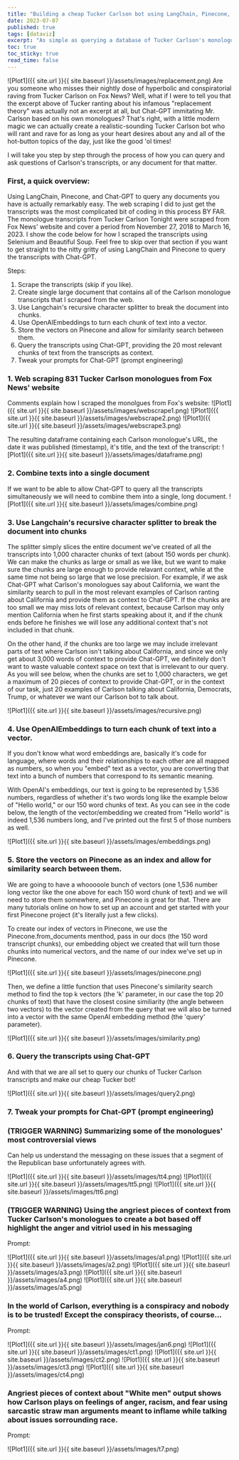 ```yaml
---
title: "Building a cheap Tucker Carlson bot using LangChain, Pinecone, Chat-GPT, and 813 Carlson transcripts"
date: 2023-07-07
published: true
tags: [dataviz]
excerpt: "As simple as querying a database of Tucker Carlson's monologues from his Fox News show with Chat-GPT"
toc: true
toc_sticky: true
read_time: false
---
```

![Plot1]({{ site.url }}{{ site.baseurl }}/assets/images/replacement.png)
Are you someone who misses their nightly dose of hyperbolic and conspiratorial raving from Tucker Carlson on Fox News? Well, what if I were to tell you that the excerpt above of Tucker ranting about his infamous "replacement theory" was actually not an excerpt at all, but Chat-GPT immitating Mr. Carlson based on his own monologues? That's right, with a little modern magic we can actually create a realistic-sounding Tucker Carlson bot who will rant and rave for as long as your heart desires about any and all of the hot-button topics of the day, just like the good 'ol times! 

I will take you step by step through the process of how you can query and ask questions of Carlson's transcripts, or any document for that matter.

### First, a quick overview:
Using LangChain, Pinecone, and Chat-GPT to query any documents you have is actually remarkably easy. The web scraping I did to just get the transcripts was the most complicated bit of coding in this process BY FAR. The monologue transcripts from Tucker Carlson Tonight were scraped from Fox News' website and cover a period from November 27, 2018 to March 16, 2023. I show the code below for how I scraped the transcripts using Selenium and Beautiful Soup. Feel free to skip over that section if you want to get straight to the nitty gritty of using LangChain and Pinecone to query the transcripts with Chat-GPT. 

Steps:
1. Scrape the transcripts (skip if you like).
2. Create single large document that contains all of the Carlson monologue transcripts that I scraped from the web.
3. Use Langchain's recursive character splitter to break the document into chunks.
4. Use OpenAIEmbeddings to turn each chunk of text into a vector.
5. Store the vectors on Pinecone and allow for similarity search between them.
6. Query the transcripts using Chat-GPT, providing the 20 most relevant chunks of text from the transcripts as context.
7. Tweak your prompts for Chat-GPT (prompt engineering)

### 1. Web scraping 831 Tucker Carlson monologues from Fox News' website
Comments explain how I scraped the monolgues from Fox's website:
![Plot1]({{ site.url }}{{ site.baseurl }}/assets/images/webscrape1.png)
![Plot1]({{ site.url }}{{ site.baseurl }}/assets/images/webscrape2.png)
![Plot1]({{ site.url }}{{ site.baseurl }}/assets/images/webscrape3.png)

The resulting dataframe containing each Carlson monologue's URL, the date it was published (timestamp), it's title, and the text of the transcript:
![Plot1]({{ site.url }}{{ site.baseurl }}/assets/images/dataframe.png)

### 2. Combine texts into a single document 
If we want to be able to allow Chat-GPT to query all the transcripts simultaneously we will need to combine them into a single, long document.
![Plot1]({{ site.url }}{{ site.baseurl }}/assets/images/combine.png)

### 3. Use Langchain's recursive character splitter to break the document into chunks 
The splitter simply slices the entire document we've created of all the transcripts into 1,000 character chunks of text (about 150 words per chunk). We can make the chunks as large or small as we like, but we want to make sure the chunks are large enough to provide relavant context, while at the same time not being so large that we lose precision. For example, if we ask Chat-GPT what Carlson's monologues say about California, we want the similarity search to pull in the most relevant examples of Carlson ranting about California and provide them as context to Chat-GPT. If the chunks are too small we may miss lots of relevant context, because Carlson may only mention California when he first starts speaking about it, and if the chunk ends before he finishes we will lose any additional context that's not included in that chunk.

On the other hand, if the chunks are too large we may include irrelevant parts of text where Carlson isn't talking about California, and since we only get about 3,000 words of context to provide Chat-GPT, we definitely don't want to waste valuable context space on text that is irrelevant to our query. As you will see below, when the chunks are set to 1,000 characters, we get a maximum of 20 pieces of context to provide Chat-GPT, or in the context of our task, just 20 examples of Carlson talking about California, Democrats, Trump, or whatever we want our Carlson bot to talk about. 

![Plot1]({{ site.url }}{{ site.baseurl }}/assets/images/recursive.png)

### 4. Use OpenAIEmbeddings to turn each chunk of text into a vector.
If you don't know what word embeddings are, basically it's code for language, where words and their relationships to each other are all mapped as numbers, so when you "embed" text as a vector, you are converting that text into a bunch of numbers that correspond to its semantic meaning.

With OpenAI's embeddings, our text is going to be represented by 1,536 numbers, regardless of whether it's two words long like the example below of "Hello world," or our 150 word chunks of text. As you can see in the code below, the length of the vector/embedding we created from "Hello world" is indeed 1,536 numbers long, and I've printed out the first 5 of those numbers as well.

![Plot1]({{ site.url }}{{ site.baseurl }}/assets/images/embeddings.png)

### 5. Store the vectors on Pinecone as an index and allow for similarity search between them.
We are going to have a whooooole bunch of vectors (one 1,536 number long vector like the one above for each 150 word chunk of text) and we will need to store them somewhere, and Pinecone is great for that. There are many tutorials online on how to set up an account and get started with your first Pinecone project (it's literally just a few clicks).

To create our index of vectors in Pinecone, we use the Pinecone.from_documents menthod, pass in our docs (the 150 word transcript chunks), our embedding object we created that will turn those chunks into numerical vectors, and the name of our index we've set up in Pinecone.

![Plot1]({{ site.url }}{{ site.baseurl }}/assets/images/pinecone.png)

Then, we define a little function that uses Pinecone's similarity search method to find the top k vectors (the 'k' parameter, in our case the top 20 chunks of text) that have the closest cosine similiarity (the angle between two vectors) to the vector created from the query that we will also be turned into a vector with the same OpenAI embedding method (the 'query' parameter). 

![Plot1]({{ site.url }}{{ site.baseurl }}/assets/images/similarity.png)

### 6. Query the transcripts using Chat-GPT

And with that we are all set to query our chunks of Tucker Carlson transcripts and make our cheap Tucker bot! 

 ![Plot1]({{ site.url }}{{ site.baseurl }}/assets/images/query2.png)

 
### 7. Tweak your prompts for Chat-GPT (prompt engineering)




### (TRIGGER WARNING) Summarizing some of the monologues' most controversial views  
Can help us understand the messaging on these issues that a segment of the Republican base unfortunately agrees with. 

![Plot1]({{ site.url }}{{ site.baseurl }}/assets/images/tt4.png)
![Plot1]({{ site.url }}{{ site.baseurl }}/assets/images/tt5.png)
![Plot1]({{ site.url }}{{ site.baseurl }}/assets/images/tt6.png)

### (TRIGGER WARNING) Using the angriest pieces of context from Tucker Carlson's monologues to create a bot based off highlight the anger and vitriol used in his messaging
Prompt: 

![Plot1]({{ site.url }}{{ site.baseurl }}/assets/images/a1.png)
![Plot1]({{ site.url }}{{ site.baseurl }}/assets/images/a2.png)
![Plot1]({{ site.url }}{{ site.baseurl }}/assets/images/a3.png)
![Plot1]({{ site.url }}{{ site.baseurl }}/assets/images/a4.png)
![Plot1]({{ site.url }}{{ site.baseurl }}/assets/images/a5.png)

### In the world of Carlson, everything is a conspiracy and nobody is to be trusted! Except the conspiracy theorists, of course...
Prompt: 

![Plot1]({{ site.url }}{{ site.baseurl }}/assets/images/jan6.png)
![Plot1]({{ site.url }}{{ site.baseurl }}/assets/images/ct1.png)
![Plot1]({{ site.url }}{{ site.baseurl }}/assets/images/ct2.png)
![Plot1]({{ site.url }}{{ site.baseurl }}/assets/images/ct3.png)
![Plot1]({{ site.url }}{{ site.baseurl }}/assets/images/ct4.png)

### Angriest pieces of context about "White men" output shows how Carlson plays on feelings of anger, racism, and fear using sarcastic straw man arguments meant to inflame while talking about issues sorrounding race.
Prompt: 

![Plot1]({{ site.url }}{{ site.baseurl }}/assets/images/t7.png)



